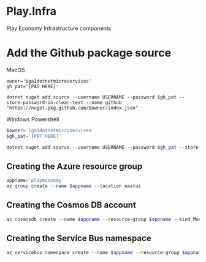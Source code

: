 # Play.Infra

Play Economy Infrastructure components

# Add the Github package source

MacOS

```shell
owner='iga1dotnetmicroservices'
gh_pat='[PAT HERE]'

dotnet nuget add source --username USERNAME --password $gh_pat --store-password-in-clear-text --name github "https://nuget.pkg.github.com/$owner/index.json"
```

Windows Powershell

```powershell
$owner='iga1dotnetmicroservices'
$gh_pat='[PAT HERE]'

dotnet nuget add source --username USERNAME --password $gh_pat --store-password-in-clear-text --name github "https://nuget.pkg.github.com/$owner/index.json"
```

## Creating the Azure resource group 

```powershell
appname='playeconomy'
az group create --name $appname --location eastus
```

## Creating the Cosmos DB account

```powershell
az cosmosdb create --name $appname --resource-group $appname --kind MongoDB --enable-free-tier
```

## Creating the Service Bus namespace

```powershell
az servicebus namespace create --name $appname --resource-group $appname --sku Standard
```
